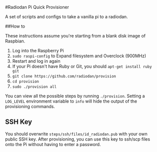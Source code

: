 #Radiodan Pi Quick Provisioner

A set of scripts and configs to take a vanilla pi to a radiodan.

##How to

These instructions assume you're starting from a blank disk image of Raspbian.

1. Log into the Raspberry Pi
2. `sudo raspi-config` to Expand filesystem and Overclock (900MHz)
3. Restart and log in again
4. If your Pi doesn't have Ruby or Git, you should `apt-get install ruby git`
5. `git clone https://github.com/radiodan/provision`
6. `cd provision`
7. `sudo ./provision all`

You can view all the possible steps by running `./provision`.
Setting a `LOG_LEVEL` environment variable to `info` will hide the output of the provisioning commands.

## SSH Key

You should overwrite `steps/ssh/files/id_radiodan.pub` with your own public SSH key. After provisioning, you can use this key to ssh/scp files onto the Pi without having to enter a password.
